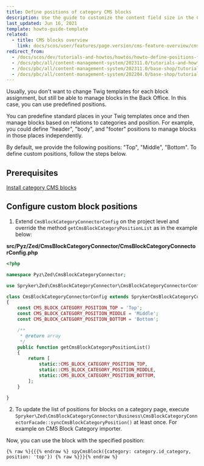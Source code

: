 ```yaml
---
title: Define positions of category CMS blocks
description: Use the guide to customize the content field size in the CMS module.
last_updated: Jun 16, 2021
template: howto-guide-template
related:
  - title: CMS blocks overview
    link: docs/scos/user/features/page.version/cms-feature-overview/cms-blocks-overview.html
redirect_from:
  - /docs/scos/dev/tutorials-and-howtos/howtos/howto-define-positions-for-category-cms-blocks.html
  - /docs/pbc/all/content-management-system/202311.0/tutorials-and-howtos/howto-define-positions-for-category-cms-blocks.html
  - /docs/pbc/all/content-management-system/202311.0/base-shop/tutorials-and-howtos/howto-define-positions-for-category-cms-blocks.html
  - /docs/pbc/all/content-management-system/202204.0/base-shop/tutorials-and-howtos/define-positions-for-category-cms-blocks.html
---
```



Usually, you don't want to change Twig templates for each block assignment, but still be able to manage blocks in the Back Office. In this case, you can use predefined positions.

You can predefine standard places in your Twig templates once and then manage blocks based on relations to categories and position. For example, you could define "header", "body", and "footer" positions to manage blocks in those places independently.

By default, we provide the following positions: "Top", "Middle", "Bottom". To define custom positions, follow the steps below.


## Prerequisites

[Install category CMS blocks](/docs/pbc/all/content-management-system/{{page.version}}/base-shop/install-and-upgrade/install-category-cms-blocks.html)


## Configure custom block positions

 1. Extend `CmsBlockCategoryConnectorConfig` on the project level and override the method `getCmsBlockCategoryPositionList` as in the example below:

**src/Pyz/Zed/CmsBlockCategoryConnector/CmsBlockCategoryConnectorConfig.php**

```php
<?php

namespace Pyz\Zed\CmsBlockCategoryConnector;

use Spryker\Zed\CmsBlockCategoryConnector\CmsBlockCategoryConnectorConfig as SprykerCmsBlockCategoryConnectorConfig;

class CmsBlockCategoryConnectorConfig extends SprykerCmsBlockCategoryConnectorConfig
{
	const CMS_BLOCK_CATEGORY_POSITION_TOP = 'Top';
	const CMS_BLOCK_CATEGORY_POSITION_MIDDLE = 'Middle';
	const CMS_BLOCK_CATEGORY_POSITION_BOTTOM = 'Bottom';

	/**
     * @return array
     */
    public function getCmsBlockCategoryPositionList()
    {
        return [
            static::CMS_BLOCK_CATEGORY_POSITION_TOP,
            static::CMS_BLOCK_CATEGORY_POSITION_MIDDLE,
            static::CMS_BLOCK_CATEGORY_POSITION_BOTTOM,
        ];
    }

}
```

2. To update the list of positions for blocks on a category page, execute `Spryker\Zed\CmsBlockCategoryConnector\Business\CmsBlockCategoryConnectorFacade::syncCmsBlockCategoryPosition()` at least once. For example on CMS Block Category importer.

Now, you can use the block with the specified position:

```twig
{% raw %}{{{% endraw %} spyCmsBlock({category: category.id_category, position: 'top'}) {% raw %}}}{% endraw %}
```
